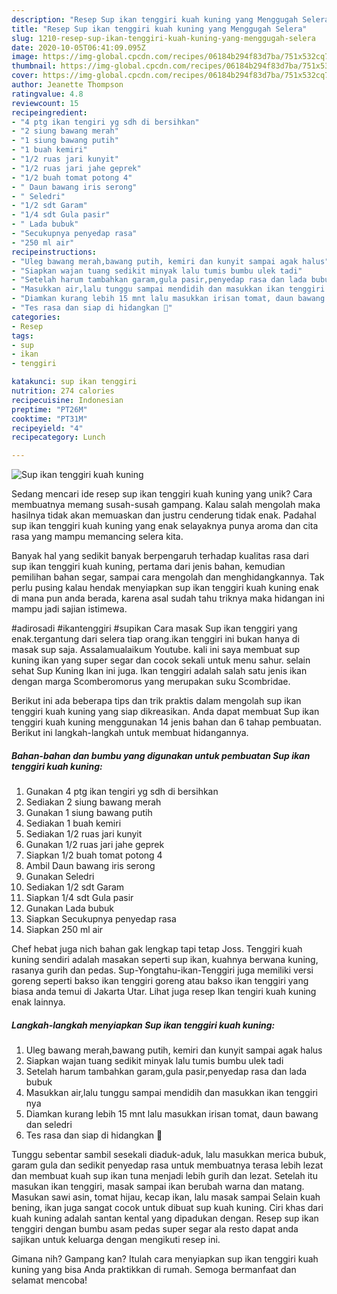 ```yaml
---
description: "Resep Sup ikan tenggiri kuah kuning yang Menggugah Selera"
title: "Resep Sup ikan tenggiri kuah kuning yang Menggugah Selera"
slug: 1210-resep-sup-ikan-tenggiri-kuah-kuning-yang-menggugah-selera
date: 2020-10-05T06:41:09.095Z
image: https://img-global.cpcdn.com/recipes/06184b294f83d7ba/751x532cq70/sup-ikan-tenggiri-kuah-kuning-foto-resep-utama.jpg
thumbnail: https://img-global.cpcdn.com/recipes/06184b294f83d7ba/751x532cq70/sup-ikan-tenggiri-kuah-kuning-foto-resep-utama.jpg
cover: https://img-global.cpcdn.com/recipes/06184b294f83d7ba/751x532cq70/sup-ikan-tenggiri-kuah-kuning-foto-resep-utama.jpg
author: Jeanette Thompson
ratingvalue: 4.8
reviewcount: 15
recipeingredient:
- "4 ptg ikan tengiri yg sdh di bersihkan"
- "2 siung bawang merah"
- "1 siung bawang putih"
- "1 buah kemiri"
- "1/2 ruas jari kunyit"
- "1/2 ruas jari jahe geprek"
- "1/2 buah tomat potong 4"
- " Daun bawang iris serong"
- " Seledri"
- "1/2 sdt Garam"
- "1/4 sdt Gula pasir"
- " Lada bubuk"
- "Secukupnya penyedap rasa"
- "250 ml air"
recipeinstructions:
- "Uleg bawang merah,bawang putih, kemiri dan kunyit sampai agak halus"
- "Siapkan wajan tuang sedikit minyak lalu tumis bumbu ulek tadi"
- "Setelah harum tambahkan garam,gula pasir,penyedap rasa dan lada bubuk"
- "Masukkan air,lalu tunggu sampai mendidih dan masukkan ikan tenggiri nya"
- "Diamkan kurang lebih 15 mnt lalu masukkan irisan tomat, daun bawang dan seledri"
- "Tes rasa dan siap di hidangkan 🤤"
categories:
- Resep
tags:
- sup
- ikan
- tenggiri

katakunci: sup ikan tenggiri 
nutrition: 274 calories
recipecuisine: Indonesian
preptime: "PT26M"
cooktime: "PT31M"
recipeyield: "4"
recipecategory: Lunch

---
```



![Sup ikan tenggiri kuah kuning](https://img-global.cpcdn.com/recipes/06184b294f83d7ba/751x532cq70/sup-ikan-tenggiri-kuah-kuning-foto-resep-utama.jpg)

Sedang mencari ide resep sup ikan tenggiri kuah kuning yang unik? Cara membuatnya memang susah-susah gampang. Kalau salah mengolah maka hasilnya tidak akan memuaskan dan justru cenderung tidak enak. Padahal sup ikan tenggiri kuah kuning yang enak selayaknya punya aroma dan cita rasa yang mampu memancing selera kita.

Banyak hal yang sedikit banyak berpengaruh terhadap kualitas rasa dari sup ikan tenggiri kuah kuning, pertama dari jenis bahan, kemudian pemilihan bahan segar, sampai cara mengolah dan menghidangkannya. Tak perlu pusing kalau hendak menyiapkan sup ikan tenggiri kuah kuning enak di mana pun anda berada, karena asal sudah tahu triknya maka hidangan ini mampu jadi sajian istimewa.

#adirosadi #ikantenggiri #supikan Cara masak Sup ikan tenggiri yang enak.tergantung dari selera tiap orang.ikan tenggiri ini bukan hanya di masak sup saja. Assalamualaikum Youtube. kali ini saya membuat sup kuning ikan yang super segar dan cocok sekali untuk menu sahur. selain sehat Sup Kuning Ikan ini juga. Ikan tenggiri adalah salah satu jenis ikan dengan marga Scomberomorus yang merupakan suku Scombridae.


Berikut ini ada beberapa tips dan trik praktis dalam mengolah sup ikan tenggiri kuah kuning yang siap dikreasikan. Anda dapat membuat Sup ikan tenggiri kuah kuning menggunakan 14 jenis bahan dan 6 tahap pembuatan. Berikut ini langkah-langkah untuk membuat hidangannya.

<!--inarticleads1-->

##### Bahan-bahan dan bumbu yang digunakan untuk pembuatan Sup ikan tenggiri kuah kuning:

1. Gunakan 4 ptg ikan tengiri yg sdh di bersihkan
1. Sediakan 2 siung bawang merah
1. Gunakan 1 siung bawang putih
1. Sediakan 1 buah kemiri
1. Sediakan 1/2 ruas jari kunyit
1. Gunakan 1/2 ruas jari jahe geprek
1. Siapkan 1/2 buah tomat potong 4
1. Ambil  Daun bawang iris serong
1. Gunakan  Seledri
1. Sediakan 1/2 sdt Garam
1. Siapkan 1/4 sdt Gula pasir
1. Gunakan  Lada bubuk
1. Siapkan Secukupnya penyedap rasa
1. Siapkan 250 ml air


Chef hebat juga nich bahan gak lengkap tapi tetap Joss. Tenggiri kuah kuning sendiri adalah masakan seperti sup ikan, kuahnya berwana kuning, rasanya gurih dan pedas. Sup-Yongtahu-ikan-Tenggiri juga memiliki versi goreng seperti bakso ikan tenggiri goreng atau bakso ikan tenggiri yang biasa anda temui di Jakarta Utar. Lihat juga resep Ikan tengiri kuah kuning enak lainnya. 

<!--inarticleads2-->

##### Langkah-langkah menyiapkan Sup ikan tenggiri kuah kuning:

1. Uleg bawang merah,bawang putih, kemiri dan kunyit sampai agak halus
1. Siapkan wajan tuang sedikit minyak lalu tumis bumbu ulek tadi
1. Setelah harum tambahkan garam,gula pasir,penyedap rasa dan lada bubuk
1. Masukkan air,lalu tunggu sampai mendidih dan masukkan ikan tenggiri nya
1. Diamkan kurang lebih 15 mnt lalu masukkan irisan tomat, daun bawang dan seledri
1. Tes rasa dan siap di hidangkan 🤤


Tunggu sebentar sambil sesekali diaduk-aduk, lalu masukkan merica bubuk, garam gula dan sedikit penyedap rasa untuk membuatnya terasa lebih lezat dan membuat kuah sup ikan tuna menjadi lebih gurih dan lezat. Setelah itu masukan ikan tenggiri, masak sampai ikan berubah warna dan matang. Masukan sawi asin, tomat hijau, kecap ikan, lalu masak sampai Selain kuah bening, ikan juga sangat cocok untuk dibuat sup kuah kuning. Ciri khas dari kuah kuning adalah santan kental yang dipadukan dengan. Resep sup ikan tenggiri dengan bumbu asam pedas super segar ala resto dapat anda sajikan untuk keluarga dengan mengikuti resep ini. 

Gimana nih? Gampang kan? Itulah cara menyiapkan sup ikan tenggiri kuah kuning yang bisa Anda praktikkan di rumah. Semoga bermanfaat dan selamat mencoba!

